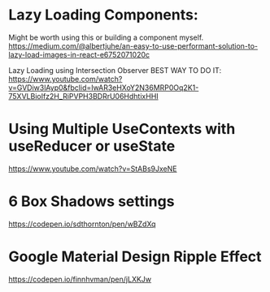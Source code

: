 # Lazy Loading Components:
Might be worth using this or building a component myself. https://medium.com/@albertjuhe/an-easy-to-use-performant-solution-to-lazy-load-images-in-react-e6752071020c

Lazy Loading using Intersection Observer BEST WAY TO DO IT:
https://www.youtube.com/watch?v=GVDiw3lAyp0&fbclid=IwAR3eHXoY2N36MRP0Oq2K1-75XVLBioIfz2H_RiPVPH3BDRrU06HdhtixHHI

# Using Multiple UseContexts with useReducer or useState
https://www.youtube.com/watch?v=StABs9JxeNE

# 6 Box Shadows settings
https://codepen.io/sdthornton/pen/wBZdXq

# Google Material Design Ripple Effect
https://codepen.io/finnhvman/pen/jLXKJw
